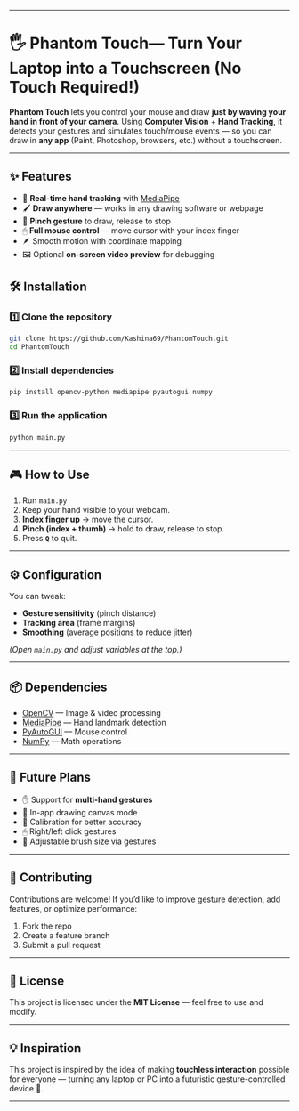 
---

# 🖐️ Phantom Touch— Turn Your Laptop into a Touchscreen (No Touch Required!)

**Phantom Touch** lets you control your mouse and draw **just by waving your hand in front of your camera**.
Using **Computer Vision** + **Hand Tracking**, it detects your gestures and simulates touch/mouse events — so you can draw in **any app** (Paint, Photoshop, browsers, etc.) without a touchscreen.

---

## ✨ Features

* 🎯 **Real-time hand tracking** with [MediaPipe](https://google.github.io/mediapipe/)
* 🖌 **Draw anywhere** — works in any drawing software or webpage
* 🤏 **Pinch gesture** to draw, release to stop
* 🖱 **Full mouse control** — move cursor with your index finger
* 🪶 Smooth motion with coordinate mapping
* 🖼 Optional **on-screen video preview** for debugging



## 🛠 Installation

### 1️⃣ Clone the repository

```bash
git clone https://github.com/Kashina69/PhantomTouch.git
cd PhantomTouch
```

### 2️⃣ Install dependencies

```bash
pip install opencv-python mediapipe pyautogui numpy
```

### 3️⃣ Run the application

```bash
python main.py
```

---

## 🎮 How to Use

1. Run `main.py`
2. Keep your hand visible to your webcam.
3. **Index finger up** → move the cursor.
4. **Pinch (index + thumb)** → hold to draw, release to stop.
5. Press **`Q`** to quit.

---

## ⚙ Configuration

You can tweak:

* **Gesture sensitivity** (pinch distance)
* **Tracking area** (frame margins)
* **Smoothing** (average positions to reduce jitter)

*(Open `main.py` and adjust variables at the top.)*

---

## 📦 Dependencies

* [OpenCV](https://opencv.org/) — Image & video processing
* [MediaPipe](https://google.github.io/mediapipe/) — Hand landmark detection
* [PyAutoGUI](https://pyautogui.readthedocs.io/) — Mouse control
* [NumPy](https://numpy.org/) — Math operations

---

## 🚀 Future Plans

* ✋ Support for **multi-hand gestures**
* 🎨 In-app drawing canvas mode
* 📏 Calibration for better accuracy
* 🖱 Right/left click gestures
* 📌 Adjustable brush size via gestures

---

## 🤝 Contributing

Contributions are welcome!
If you’d like to improve gesture detection, add features, or optimize performance:

1. Fork the repo
2. Create a feature branch
3. Submit a pull request

---

## 📜 License

This project is licensed under the **MIT License** — feel free to use and modify.

---

## 💡 Inspiration

This project is inspired by the idea of making **touchless interaction** possible for everyone —
turning any laptop or PC into a futuristic gesture-controlled device 🚀.

---